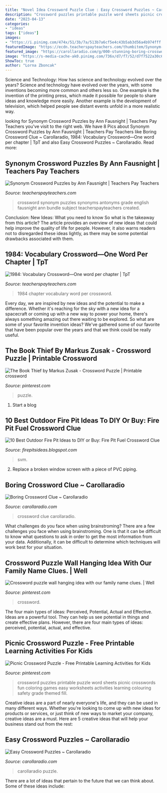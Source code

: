 ```yaml
---
title: "Novel Idea Crossword Puzzle Clue : Easy Crossword Puzzles ~ Carollaradio"
description: "Crossword puzzles printable puzzle word sheets picnic crosswords fun coloring games easy worksheets activities learning colouring safety grade themed fill"
date: "2023-04-13"
categories:
- "ideas"
tags: ["ideas"]
images:
- "https://i.pinimg.com/474x/51/3b/7a/513b7a6cf5e4c43b5ab3d56a4b974fff.jpg"
featuredImage: "https://ecdn.teacherspayteachers.com/thumbitem/Synonym-Crossword-Puzzles-3025925-1497271372/original-3025925-3.jpg"
featured_image: "https://carollaradio.com/g/000-stunning-boring-crossword-clue-concept-1024_859.jpg"
image: "https://s-media-cache-ak0.pinimg.com/736x/d7/f7/52/d7f7522a30c6c3cdb6d94cf3a1ecbd56.jpg"
ShowToc: true
author: "Lorna Zboncak"
---
```



Science and Technology: How has science and technology evolved over the years?
Science and technology have evolved over the years, with some inventions becoming more common and others less so. One example is the invention of the printing press, which made it possible for people to share ideas and knowledge more easily. Another example is the development of television, which helped people see distant events unfold in a more realistic way.

	

		
looking for Synonym Crossword Puzzles by Ann Fausnight | Teachers Pay Teachers you've visit to the right web. We have 8 Pics about Synonym Crossword Puzzles by Ann Fausnight | Teachers Pay Teachers like Boring Crossword Clue ~ Carollaradio, 1984: Vocabulary Crossword—One word per chapter | TpT and also Easy Crossword Puzzles ~ Carollaradio. Read more:
		
    
## Synonym Crossword Puzzles By Ann Fausnight | Teachers Pay Teachers

<img loading=lazy src="https://ecdn.teacherspayteachers.com/thumbitem/Synonym-Crossword-Puzzles-3025925-1497271372/original-3025925-3.jpg" onerror="this.onerror=null;this.src='https://tse1.mm.bing.net/th?id=OIP.CTGVdVBwxdp2ZHUWMcJ35gAAAA&amp;pid=15.1';" alt="Synonym Crossword Puzzles by Ann Fausnight | Teachers Pay Teachers">

_Source: teacherspayteachers.com_

>crossword synonym puzzles synonyms antonyms grade english fausnight ann bundle subject teacherspayteachers created. 

	

Conclusion: New Ideas: What you need to know
So what is the takeaway from this article? 
The article provides an overview of new ideas that could help improve the quality of life for people. However, it also warns readers not to disregarded these ideas lightly, as there may be some potential drawbacks associated with them.

    
## 1984: Vocabulary Crossword—One Word Per Chapter | TpT

<img loading=lazy src="https://ecdn.teacherspayteachers.com/thumbitem/1984-Vocabulary-Crossword-One-word-per-chapter-1537392994/original-83704-1.jpg" onerror="this.onerror=null;this.src='https://tse3.mm.bing.net/th?id=OIP.35muGn8nvYgEejynV4QlZAAAAA&amp;pid=15.1';" alt="1984: Vocabulary Crossword—One word per chapter | TpT">

_Source: teacherspayteachers.com_

>1984 chapter vocabulary word per crossword. 

	

Every day, we are inspired by new ideas and the potential to make a difference. Whether it's reaching for the sky with a new idea for a spacecraft or coming up with a new way to power your home, there's always something amazing out there waiting to be explored. So what are some of your favorite invention ideas? We've gathered some of our favorite that have been popular over the years and that we think could be really useful.

    
## The Book Thief By Markus Zusak - Crossword Puzzle | Printable Crossword

<img loading=lazy src="https://i.pinimg.com/474x/51/3b/7a/513b7a6cf5e4c43b5ab3d56a4b974fff.jpg" onerror="this.onerror=null;this.src='https://tse4.mm.bing.net/th?id=OIP.TdX6jydxyw2suWukmOJ1AgAAAA&amp;pid=15.1';" alt="The Book Thief by Markus Zusak - Crossword Puzzle | Printable crossword">

_Source: pinterest.com_

>puzzle. 

	

1. Start a blog

    
## 10 Best Outdoor Fire Pit Ideas To DIY Or Buy: Fire Pit Fuel Crossword Clue

<img loading=lazy src="https://image.isu.pub/190521221811-5d1e7d345781f1c5f1b0b49975cb8971/jpg/page_1_thumb_large.jpg" onerror="this.onerror=null;this.src='https://tse2.mm.bing.net/th?id=OIP.pL7aJTt4VLhEa-ie1CsHtAAAAA&amp;pid=15.1';" alt="10 Best Outdoor Fire Pit Ideas to DIY or Buy: Fire Pit Fuel Crossword Clue">

_Source: firepitsideas.blogspot.com_

>svm. 

	

2. Replace a broken window screen with a piece of PVC piping.

    
## Boring Crossword Clue ~ Carollaradio

<img loading=lazy src="https://carollaradio.com/g/000-stunning-boring-crossword-clue-concept-1024_859.jpg" onerror="this.onerror=null;this.src='https://tse2.mm.bing.net/th?id=OIP.ZndVuLjImpJrxnwLiRRnmAHaGN&amp;pid=15.1';" alt="Boring Crossword Clue ~ Carollaradio">

_Source: carollaradio.com_

>crossword clue carollaradio. 

	

What challenges do you face when using brainstroming?
There are a few challenges you face when using brainstroming. One is that it can be difficult to know what questions to ask in order to get the most information from your data. Additionally, it can be difficult to determine which techniques will work best for your situation.

    
## Crossword Puzzle Wall Hanging Idea With Our Family Name Clues. | Well

<img loading=lazy src="https://i.pinimg.com/originals/1a/39/dc/1a39dcc5b52dfcbe8cc85fc46d3951be.jpg" onerror="this.onerror=null;this.src='https://tse1.mm.bing.net/th?id=OIP.hdKh_1ArcV8MvGS73e_4IgHaF7&amp;pid=15.1';" alt="Crossword puzzle wall hanging idea with our family name clues. | Well">

_Source: pinterest.com_

>crossword. 

	

The four main types of ideas: Perceived, Potential, Actual and Effective.
Ideas are a powerful tool. They can help us see potential in things and create effective plans. However, there are four main types of ideas: perceived, potential, actual, and effective.

    
## Picnic Crossword Puzzle - Free Printable Learning Activities For Kids

<img loading=lazy src="https://s-media-cache-ak0.pinimg.com/736x/d7/f7/52/d7f7522a30c6c3cdb6d94cf3a1ecbd56.jpg" onerror="this.onerror=null;this.src='https://tse1.mm.bing.net/th?id=OIP.2IEso4FHFVaedCbFl--0KQHaJY&amp;pid=15.1';" alt="Picnic Crossword Puzzle - Free Printable Learning Activities for Kids">

_Source: pinterest.com_

>crossword puzzles printable puzzle word sheets picnic crosswords fun coloring games easy worksheets activities learning colouring safety grade themed fill. 

	

Creative ideas are a part of nearly everyone's life, and they can be used in many different ways. Whether you're looking to come up with new ideas for products or services, or just think of new ways to market your company, creative ideas are a must. Here are 5 creative ideas that will help your business stand out from the rest: 

    
## Easy Crossword Puzzles ~ Carollaradio

<img loading=lazy src="https://carollaradio.com/g/001-frightening-easy-crossword-puzzles-photo.jpg" onerror="this.onerror=null;this.src='https://tse4.mm.bing.net/th?id=OIP.jijNCFTIoERC5U6hn_kTFwHaEK&amp;pid=15.1';" alt="Easy Crossword Puzzles ~ Carollaradio">

_Source: carollaradio.com_

>carollaradio puzzle. 

	

There are a lot of ideas that pertain to the future that we can think about. Some of these ideas include: 

